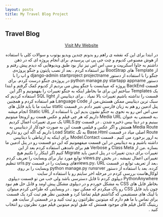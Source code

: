 ```yaml
---
layout: posts
title: My Travel Blog Project 
---
```

## Travel Blog
<html>
<body>
    <div>
        <p style="text-align: center;">
            <a href="https://mahyeganehh.pythonanywhere.com" target="_blank">Visit My Website</a>
        </p>
        <p dir="rtl" style="text-align: right;">
        در ابتدا برای این که نقشه ی راهم رو بدونم چندین ویدیو یوتوب و سوالات کلی با استفاده از هوش مصنوعی کدیوم و چت جی پی تی پرسیدم.
برای انجام پروژه ای که در ذهن داشتم به جاوا اسکریپت و سی اس اس نیز نیاز بود طبق ویدیوهایی که دیدم پیش رفتم و از Template های BootStrap نیز استفاده کردم .
بعد از نصب پایتون و جنگو پروژه‌ی جنگو را با استفاده از دستور django-admin startproject projectname و اپ را با دستور python manage.py startapp appname در پروژه‌ی جنگو درست کردم.
برای قسمت BackEnd پروژه که میبایست با جنگو پیش می بردیم از کدیوم کمک گرفتم و ابتدا یک Templates ساختم این برای ما بخاطر اینکه به جنگو تغییرات را بفهمونیم و اگر این قسمت را نداشته باشیم تغییرات بالا نمیاد .
برای دیتابیس از SQL light استفاده کردیم که سبک ترین دیتابیس ممکن هستش،من از Language Code هم استفاده کردم و همچنین پنل ادمین رو هم به زبان فارسی تغییر دادم ،در قسمت static سایت ما با باید فایل های سی اس اس رو به نحوی به جنگو نشون بدیم این با استفاده از Static URL انجام میشه ،یه قسمتی به عنوان Media URL داریم که هر چی فیلم و عکس هست رو ازونجا میتونیم ببینیم و در دیتا بیس ذخیره شدن .
در قسمت URLS.py یک سری تغییرات اعمال کردیم Media Route  هستش و اگر عکس و فیلمی هست این به صورت خودکار از دیتابیس به Route اصلی میاد در قسمت Base.Html یه تگ Load Static داریم که اگه این رو نذاریم به ارور برخورد می کنیم .
قسمت Model.Contact برای اینکه یه ارتباطی با دیتابیس داشته باشیم و به دیتابیس در این قسمت میفهمونیم که این دو قسمت رو در پنل ادمین ما بسازه .من از Class Meta و Verbose هم برای نامدهی استفاده کردم بعد از این تغییرات برای دیدن تغییرات در پنل ادمین باید Migrate کنیم اگر اینکار را نکنیم هیچ تغییراتی اعمال نمیشه .
در بخش views.py توابع مورد نیاز برای وبسایت را تعریف کردم ،بعد از تعریف توابع در قسمت views.py، URLهای وبسایت را در قسمت urls.py تنظیم کرده. بعد با استفاده از دستور python manage.py runsrver وبسایت را بر روی لوکال‌هاست بررسی کردم در مرحله اخر سایتم رو با استفاده از سایت PythonAnywhere دیپلوی کردم تا قابل دسترسی باشد ولی خب من تو قسمت دیپلوی بخاطر فایل های CSS به مشکل خوردم و در دیپلوی مشکل پیش اومد و قابل حل هم نبود چون باید فایل CSS رو پاک میکردم که ممکن نبود .
در وبسایتی که طراحی کردم میتوان با لینک های مستقیمی که گذاشتم فیلم تماشا کرد و همچنین نظر هم ثبت کرد یک قسمت برای تماس با ما هم دارم که میتونین نظراتتون رو ثبت کنید و در قسمتی از سایت هم ریتینگ کامل فیلم های موجود هستش که طبق اونم میتونین فیلم مورد نظرتون رو انتخاب کنید .        </p>
    </div>
</body>
</html>
